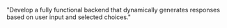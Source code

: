 "Develop a fully functional backend that dynamically generates responses based on user input and selected choices."
